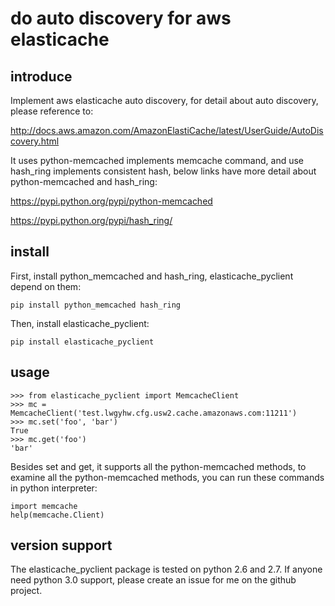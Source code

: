 # do auto discovery for aws elasticache

## introduce
Implement aws elasticache auto discovery, for detail about auto discovery, please reference to:

http://docs.aws.amazon.com/AmazonElastiCache/latest/UserGuide/AutoDiscovery.html

It uses python-memcached implements memcache command, and use hash_ring implements consistent hash, below links have more detail about python-memcached and hash_ring:

https://pypi.python.org/pypi/python-memcached

https://pypi.python.org/pypi/hash_ring/

## install
First, install python_memcached and hash_ring, elasticache_pyclient depend on them:

    pip install python_memcached hash_ring

Then, install elasticache_pyclient:

    pip install elasticache_pyclient

## usage

    >>> from elasticache_pyclient import MemcacheClient
    >>> mc = MemcacheClient('test.lwgyhw.cfg.usw2.cache.amazonaws.com:11211')
    >>> mc.set('foo', 'bar')
    True
    >>> mc.get('foo')
    'bar'

Besides set and get, it supports all the python-memcached methods, to examine all the python-memcached methods, you can run these commands in python interpreter:

    import memcache
    help(memcache.Client)

## version support
The elasticache_pyclient package is tested on python 2.6 and 2.7. If anyone need python 3.0 support, please create an issue for me on the github project.

